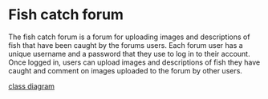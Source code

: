 # Fish catch forum

The fish catch forum is a forum for uploading images and descriptions of fish that have been caught by the forums users.
Each forum user has a unique username and a password that they use to log in to their account. Once logged in, users can upload images and descriptions 
of fish they have caught and comment on images uploaded to the forum by other users.

[class diagram](https://github.com/samvancart/)